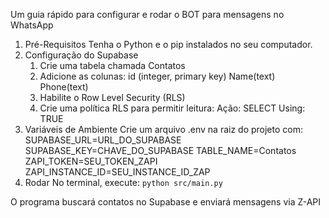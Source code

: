 Um guia rápido para configurar e rodar o BOT para mensagens no WhatsApp

1. Pré-Requisitos
   Tenha o Python e o pip instalados no seu computador.
2. Configuração do Supabase
   1. Crie uma tabela chamada Contatos
   2. Adicione as colunas:
      id (integer, primary key)
      Name(text)
      Phone(text)
   3. Habilite o Row Level Security (RLS)
   4. Crie uma política RLS para permitir leitura:
      Ação: SELECT
      Using: TRUE
3. Variáveis de Ambiente
   Crie um arquivo .env na raiz do projeto com:
      SUPABASE_URL=URL_DO_SUPABASE
      SUPABASE_KEY=CHAVE_DO_SUPABASE
      TABLE_NAME=Contatos
      ZAPI_TOKEN=SEU_TOKEN_ZAPI
      ZAPI_INSTANCE_ID=SEU_INSTANCE_ID_ZAP
4. Rodar
   No terminal, execute:
      `python src/main.py`


O programa buscará contatos no Supabase e enviará mensagens via Z-API
